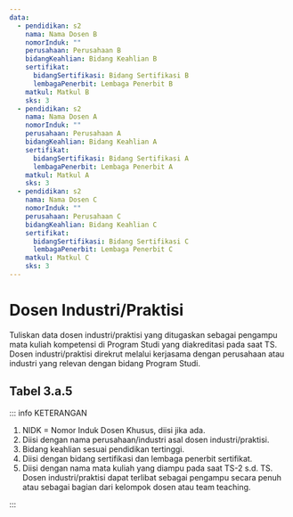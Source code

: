 ```yaml
---
data:
  - pendidikan: s2
    nama: Nama Dosen B
    nomorInduk: ""
    perusahaan: Perusahaan B
    bidangKeahlian: Bidang Keahlian B
    sertifikat:
      bidangSertifikasi: Bidang Sertifikasi B
      lembagaPenerbit: Lembaga Penerbit B
    matkul: Matkul B
    sks: 3
  - pendidikan: s2
    nama: Nama Dosen A
    nomorInduk: ""
    perusahaan: Perusahaan A
    bidangKeahlian: Bidang Keahlian A
    sertifikat:
      bidangSertifikasi: Bidang Sertifikasi A
      lembagaPenerbit: Lembaga Penerbit A
    matkul: Matkul A
    sks: 3
  - pendidikan: s2
    nama: Nama Dosen C
    nomorInduk: ""
    perusahaan: Perusahaan C
    bidangKeahlian: Bidang Keahlian C
    sertifikat:
      bidangSertifikasi: Bidang Sertifikasi C
      lembagaPenerbit: Lembaga Penerbit C
    matkul: Matkul C
    sks: 3
---
```


<script setup>
import { useData } from "vitepress"
import Tabel from '../components/tabel-3a5.vue'

const { frontmatter } = useData()
</script>

# Dosen Industri/Praktisi

Tuliskan data dosen industri/praktisi yang ditugaskan sebagai pengampu mata kuliah kompetensi di Program Studi yang diakreditasi pada saat TS. Dosen industri/praktisi direkrut melalui kerjasama dengan perusahaan atau industri yang relevan dengan bidang Program Studi.

## Tabel 3.a.5

<Tabel :data="frontmatter.data" />

::: info KETERANGAN

1. NIDK = Nomor Induk Dosen Khusus, diisi jika ada.
1. Diisi dengan nama perusahaan/industri asal dosen industri/praktisi.
1. Bidang keahlian sesuai pendidikan tertinggi.
1. Diisi dengan bidang sertifikasi dan lembaga penerbit sertifikat.
1. Diisi dengan nama mata kuliah yang diampu pada saat TS-2 s.d. TS. Dosen industri/praktisi dapat terlibat sebagai pengampu secara penuh atau sebagai bagian dari kelompok dosen atau team teaching.

:::
